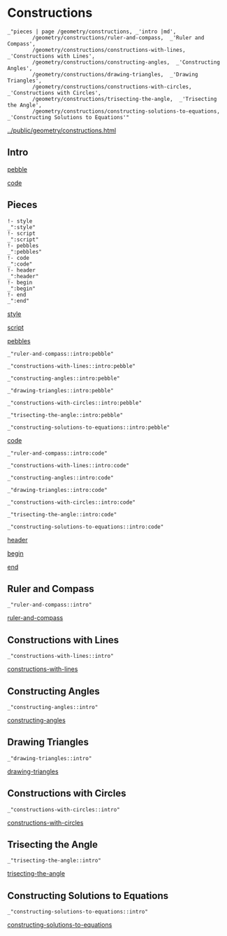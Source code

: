 # Constructions

    _"pieces | page /geometry/constructions, _'intro |md',
            /geometry/constructions/ruler-and-compass,  _'Ruler and Compass',
            /geometry/constructions/constructions-with-lines,  _'Constructions with Lines',
            /geometry/constructions/constructing-angles,  _'Constructing Angles',
            /geometry/constructions/drawing-triangles,  _'Drawing Triangles',
            /geometry/constructions/constructions-with-circles,  _'Constructions with Circles',
            /geometry/constructions/trisecting-the-angle,  _'Trisecting the Angle',
            /geometry/constructions/constructing-solutions-to-equations,  _'Constructing Solutions to Equations'"

[../public/geometry/constructions.html](# "save:")


## Intro

[pebble]()

[code]()

## Pieces

    !- style
    _":style"
    !- script
    _":script"
    !- pebbles
    _":pebbles"
    !- code
    _":code"
    !- header
    _":header"
    !- begin
    _":begin"
    !- end
    _":end"

[style]() 

[script]()

[pebbles]()

    _"ruler-and-compass::intro:pebble"

    _"constructions-with-lines::intro:pebble"

    _"constructing-angles::intro:pebble"

    _"drawing-triangles::intro:pebble"

    _"constructions-with-circles::intro:pebble"

    _"trisecting-the-angle::intro:pebble"

    _"constructing-solutions-to-equations::intro:pebble"


[code]()

    _"ruler-and-compass::intro:code"

    _"constructions-with-lines::intro:code"

    _"constructing-angles::intro:code"

    _"drawing-triangles::intro:code"

    _"constructions-with-circles::intro:code"

    _"trisecting-the-angle::intro:code"

    _"constructing-solutions-to-equations::intro:code"


[header]()

[begin]()

[end]()

## Ruler and Compass

    _"ruler-and-compass::intro"


[ruler-and-compass](pages/geometry_constructions_ruler-and-compass.md "load:")

## Constructions with Lines

    _"constructions-with-lines::intro"


[constructions-with-lines](pages/geometry_constructions_constructions-with-lines.md "load:")

## Constructing Angles

    _"constructing-angles::intro"


[constructing-angles](pages/geometry_constructions_constructing-angles.md "load:")

## Drawing Triangles

    _"drawing-triangles::intro"


[drawing-triangles](pages/geometry_constructions_drawing-triangles.md "load:")

## Constructions with Circles

    _"constructions-with-circles::intro"


[constructions-with-circles](pages/geometry_constructions_constructions-with-circles.md "load:")

## Trisecting the Angle

    _"trisecting-the-angle::intro"


[trisecting-the-angle](pages/geometry_constructions_trisecting-the-angle.md "load:")

## Constructing Solutions to Equations

    _"constructing-solutions-to-equations::intro"


[constructing-solutions-to-equations](pages/geometry_constructions_constructing-solutions-to-equations.md "load:")
